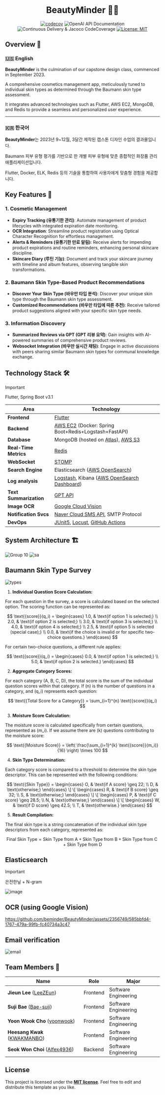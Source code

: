 <div align="center">
  
# BeautyMinder 💄✨

[![codecov](https://codecov.io/gh/beminder/BeautyMinder/graph/badge.svg?token=XJ79PXGWBC)](https://codecov.io/gh/beminder/BeautyMinder)
![OpenAI API Documentation](https://github.com/beminder/BeautyMinder/actions/workflows/api-doc.yml/badge.svg)
![Continuous Delivery & Jacoco CodeCoverage](https://github.com/beminder/BeautyMinder/actions/workflows/deployment-and-code-coverage-workflow.yml/badge.svg)
[![License: MIT](https://img.shields.io/badge/License-MIT-yellow.svg)](https://opensource.org/licenses/MIT)

</div>

## Overview 🌟

### 🇺🇸 English

**BeautyMinder** is the culmination of our capstone design class, commenced in September 2023.

A comprehensive cosmetics management app, meticulously tuned to individual skin types as determined through the Baumann skin type assessment.

It integrates advanced technologies such as Flutter, AWS EC2, MongoDB, and Redis to provide a seamless and personalized user experience.

---

### 🇰🇷 한국어

**BeautyMinder**는 2023년 9~12월, 3달간 제작된 캡스톤 디자인 수업의 결과물입니다.

Baumann 피부 유형 평가를 기반으로 한 개별 피부 유형에 맞춘 종합적인 화장품 관리 애플리케이션입니다.

Flutter, Docker, ELK, Redis 등의 기술을 통합하여 사용자에게 맞춤형 경험을 제공합니다.

## Key Features 🎉

### 1. **Cosmetic Management**
   - **Expiry Tracking (유통기한 관리)**: Automate management of product lifecycles with integrated expiration date monitoring.
   - **OCR Integration**: Streamline product registration using Optical Character Recognition for effortless management.
   - **Alerts & Reminders (유통기한 만료 알림)**: Receive alerts for impending product expirations and routine reminders, enhancing personal skincare discipline.
   - **Skincare Diary (루틴 기능)**: Document and track your skincare journey with timeline and album features, observing tangible skin transformations.

### 2. **Baumann Skin Type-Based Product Recommendations**
   - **Discover Your Skin Type (바우만 타입 분석)**: Discover your unique skin type through the Baumann skin type assessment.
   - **Customized Recommendations (바우만 타입에 따른 추천)**: Receive tailored product suggestions aligned with your specific skin type needs.

### 3. **Information Discovery**
   - **Summarized Reviews via GPT (GPT 리뷰 요약)**: Gain insights with AI-powered summaries of comprehensive product reviews.
   - **Websocket Integration (바우만 실시간 채팅)**: Engage in active discussions with peers sharing similar Baumann skin types for communal knowledge exchange.

## Technology Stack 🛠️

> [!IMPORTANT]
> Flutter, Spring Boot v3.1

| Area                 | Technology                                                                                                                                                                      |
|----------------------|---------------------------------------------------------------------------------------------------------------------------------------------------------------------------------|
| **Frontend** | [Flutter](https://flutter.dev/)                                                                                                                                                 |
| **Backend**    | [AWS EC2](https://aws.amazon.com/ko/ec2/) (Docker: Spring Boot+Redis+Logstash+FastAPI)                                                                                          |
| **Database**         | MongoDB (hosted on [Atlas](https://www.mongodb.com/ko-kr/atlas/database)), [AWS S3](https://aws.amazon.com/ko/s3/)                                                              |
| **Real-Time Metrics** | [Redis](https://redis.io/)                                                                                                                                                      |
| **WebSocket**        | [STOMP](https://github.com/stomp-js/stompjs)                                                                                                                                    |
| **Search Engine**    | Elasticsearch ([AWS OpenSearch](https://aws.amazon.com/ko/what-is/opensearch/))                                                                                                 |
| **Log analysis**     | [Logstash](https://www.elastic.co/kr/logstash), Kibana ([AWS OpenSearch Dashboard](https://docs.aws.amazon.com/ko_kr/opensearch-service/latest/developerguide/dashboards.html)) |
| **Text Summarization** | [GPT API](https://platform.openai.com/docs/guides/text-generation)                                                                                                              |
| **Image OCR**        | [Google Cloud Vision](https://cloud.google.com/vision?hl=ko)                                                                                                                    |
| **Notification Svcs** | [Naver Cloud SMS API](https://api.ncloud-docs.com/docs/ai-application-service-sens-smsv2), SMTP Protocol                                                                        |
| **DevOps**           | [JUnit5](https://junit.org/junit5/), [Locust](https://locust.io/), [GitHub Actions](https://github.com/features/actions)                                                        |

## System Architecture 🏗️
![Group 10](https://github.com/beminder/BeautyMinder/assets/2356749/ba7cbe30-a516-40aa-96e6-06656bc47068)
![sa](https://github.com/beminder/BeautyMinder/assets/2356749/dec95e25-5b29-4a6e-a962-274c845f263b)

## Baumann Skin Type Survey
![types](https://cdn.shopify.com/s/files/1/0740/5984/1838/files/img_1_-_16-baumann-skin-types_800x.png?v=1689709313)

1. **Individual Question Score Calculation:**

For each question in the survey, a score is calculated based on the selected option. The scoring function can be represented as:

$$
\text{{score}}(q_i) =
\begin{cases}
1.0, & \text{if option 1 is selected;} \\
2.0, & \text{if option 2 is selected;} \\
3.0, & \text{if option 3 is selected;} \\
4.0, & \text{if option 4 is selected;} \\
2.5, & \text{if option 5 is selected (special case);} \\
0.0, & \text{if the choice is invalid or for specific two-choice questions.}
\end{cases}
$$

For certain two-choice questions, a different rule applies:

$$
\text{{score}}(q_i) =
\begin{cases}
0.0, & \text{if option 1 is selected;} \\
5.0, & \text{if option 2 is selected.}
\end{cases}
$$

2. **Aggregate Category Scores:**

For each category (A, B, C, D), the total score is the sum of the individual question scores within that category. If \(n\) is the number of questions in a category, and \(q_i\) represents each question:

$$
\text{{Total Score for a Category}} = \sum_{i=1}^{n} \text{{score}}(q_i)
$$

3. **Moisture Score Calculation:**

The moisture score is calculated specifically from certain questions, represented as \(m_i\). If we assume there are \(k\) questions contributing to the moisture score:

$$
\text{{Moisture Score}} = \left( \frac{\sum_{i=1}^{k} \text{{score}}(m_i)}{16} \right) \times 100
$$

4. **Skin Type Determination:**

Each category score is compared to a threshold to determine the skin type descriptor. This can be represented with the following conditions:

$$
\text{{Skin Type}} =
\begin{cases}
O, & \text{if A score} \geq 22; \\
D, & \text{otherwise;}
\end{cases}
\]
\[
\begin{cases}
R, & \text{if B score} \geq 32; \\
S, & \text{otherwise;}
\end{cases}
\]
\[
\begin{cases}
P, & \text{if C score} \geq 28.5; \\
N, & \text{otherwise;}
\end{cases}
\]
\[
\begin{cases}
W, & \text{if D score} \geq 42.5; \\
T, & \text{otherwise.}
\end{cases}
$$

5. **Result Compilation:**

The final skin type is a string concatenation of the individual skin type descriptors from each category, represented as:

$$
\text{{Final Skin Type}} = \text{{Skin Type from A}} + \text{{Skin Type from B}} + \text{{Skin Type from C}} + \text{{Skin Type from D}}
$$

## Elasticsearch

> [!IMPORTANT]
> 은전한닢 + N-gram 

![image](https://github.com/LeeZEun/beautyMinder/assets/2356749/b80069c3-7b96-4c80-a2c3-8600d258819a)

## OCR (using Google Vision)
https://github.com/beminder/BeautyMinder/assets/2356749/585bbfd4-1767-479a-99fb-fc40734a3c47

## Email verification
![email](https://github.com/beminder/BeautyMinder/assets/2356749/5c674c89-769f-420d-8190-af488e3425fa)

## Team Members 👥
| Name                                                          | Role           | Major                     |
|---------------------------------------------------------------|----------------|---------------------------|
| **Jieun Lee** ([LeeZEun](https://github.com/LeeZEun))         | Frontend        | Software Engineering      |
| **Suji Bae** ([Bae-suji](https://github.com/Bae-suji))        | Frontend         | Software Engineering      |
| **Yoon Wook Cho** ([yoonwook](https://github.com/yoonwook))   | Frontend         | Software Engineering      |
| **Heesang Kwak** ([KWAKMANBO](https://github.com/KWAKMANBO))  | Frontend         | Software Engineering      |
| **Seok Won Choi** ([Alfex4936](https://github.com/Alfex4936)) | Backend          | Software Engineering      |

## License

This project is licensed under the [**MIT license**](https://github.com/beminder/BeautyMinder/blob/main/LICENSE). Feel free to edit and distribute this template as you like.
